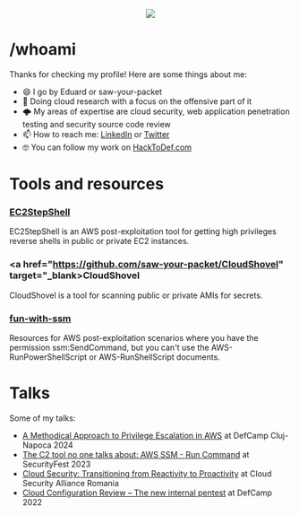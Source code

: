 <p align="center">
  <img src="https://capsule-render.vercel.app/api?text=💻☁️🔥💪&animation=fadeIn&type=waving&color=gradient&height=130"/>
</p>

# /whoami

Thanks for checking my profile! Here are some things about me:

- 😄 I go by Eduard or saw-your-packet 
- 🔭 Doing cloud research with a focus on the offensive part of it
- 🌩️ My areas of expertise are cloud security, web application penetration testing and security source code review
- 📫 How to reach me: [LinkedIn](https://www.linkedin.com/in/eduard-k-agavriloae/) or [Twitter](https://x.com/saw_your_packet)
- 🤓 You can follow my work on [HackToDef.com](https://hacktodef.com/)

# Tools and resources

### <a href="https://github.com/saw-your-packet/EC2StepShell" target="_blank">EC2StepShell</a>

EC2StepShell is an AWS post-exploitation tool for getting high privileges reverse shells in public or private EC2 instances. 

### <a href="https://github.com/saw-your-packet/CloudShovel" target="_blank>CloudShovel</a>

CloudShovel is a tool for scanning public or private AMIs for secrets.

### <a href="https://github.com/saw-your-packet/fun-with-ssm" target="_blank">fun-with-ssm</a>

Resources for AWS post-exploitation scenarios where you have the permission ssm:SendCommand, but you can't use the AWS-RunPowerShellScript or AWS-RunShellScript documents.

# Talks

Some of my talks:

- <a href="https://www.youtube.com/watch?v=XTKtjhn3Dwc" target="_blank">A Methodical Approach to Privilege Escalation in AWS</a> at DefCamp Cluj-Napoca 2024
- <a href="https://www.youtube.com/watch?v=cn7XLaGmmCg" target="_blank">The C2 tool no one talks about: AWS SSM - Run Command</a> at SecurityFest 2023</a>
- <a href="https://www.youtube.com/watch?v=uKkZOIUTdx4" target="_blank">Cloud Security: Transitioning from Reactivity to Proactivity</a> at Cloud Security Alliance Romania</a>
- <a href="https://www.youtube.com/watch?v=eyIQ82vvGLk" target="_blank">Cloud Configuration Review – The new internal pentest</a> at DefCamp 2022</a>

